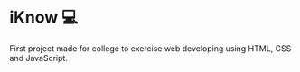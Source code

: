 # iKnow 💻
First project made for college to exercise web developing using HTML, CSS and JavaScript.
